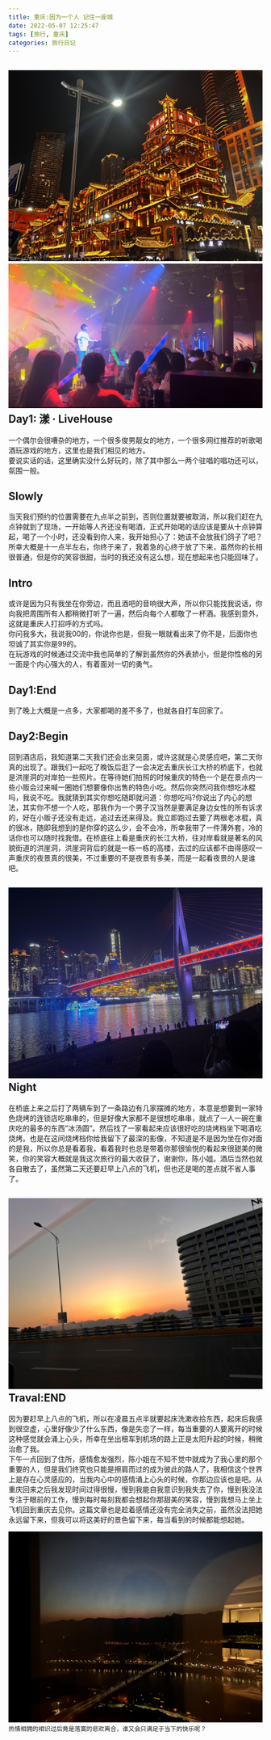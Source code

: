 ```yaml
---
title: 重庆:因为一个人 记住一座城
date: 2022-05-07 12:25:47
tags: [旅行, 重庆]
categories: 旅行日记
---
```

![因为一个人 记住一座城](重庆-因为一个人-记住一座城/tittle.jpg)
![Day1: 漾 · LiveHouse](重庆-因为一个人-记住一座城/livehouse.png)
Day1: 漾 · LiveHouse
------------
一个偶尔会很嘈杂的地方，一个很多俊男靓女的地方，一个很多网红推荐的听歌喝酒玩游戏的地方，这里也是我们相见的地方。  
要说实话的话，这里确实没什么好玩的，除了其中那么一两个驻唱的唱功还可以，氛围一般。

Slowly
--------
当天我们预约的位置需要在九点半之前到，否则位置就要被取消，所以我们赶在九点钟就到了现场，一开始等人齐还没有喝酒，正式开始喝的话应该是要从十点钟算起，喝了一个小时，还没看到你人来，我开始担心了：她该不会放我们鸽子了吧？所幸大概是十一点半左右，你终于来了，我着急的心终于放了下来，虽然你的长相很普通，但是你的笑容很甜，当时的我还没有这么想，现在想起来也只能回味了。

Intro
------------
或许是因为只有我坐在你旁边，而且酒吧的音响很大声，所以你只能找我说话，你向我把周围所有人都稍微打听了一遍，然后向每个人都敬了一杯酒。我感到意外，这就是重庆人打招呼的方式吗。  
你问我多大，我说我00的，你说你也是，但我一眼就看出来了你不是，后面你也坦诚了其实你是99的。  
在玩游戏的时候通过交流中我也简单的了解到虽然你的外表娇小，但是你性格的另一面是个内心强大的人，有着面对一切的勇气。

Day1:End
--------
到了晚上大概是一点多，大家都喝的差不多了，也就各自打车回家了。

Day2:Begin
----------
回到酒店后，我知道第二天我们还会出来见面，或许这就是心灵感应吧，第二天你真的出现了。跟我们一起吃了晚饭后逛了一会决定去重庆长江大桥的桥底下，也就是洪崖洞的对岸拍一些照片。在等待她们拍照的时候重庆的特色一个是在景点内一些小贩会过来喊一圈她们想要像你出售的特色小吃。然后你突然问我你想吃冰棍吗，我说不吃。我就猜到其实你想吃随即就问道：你想吃吗?你说出了内心的想法，其实你不想一个人吃，那我作为一个男子汉当然是要满足身边女性的所有诉求的，好在小贩子还没有走远，追过去还来得及。我立即跑过去要了两根老冰棍，真的很冰，随即我想到的是你穿的这么少，会不会冷，所幸我带了一件薄外套，冷的话你也可以随时找我借。在桥底往上看是重庆的长江大桥，往对岸看就是著名的风貌街道的洪崖洞，洪崖洞背后的就是一栋一栋的高楼，去过的应该都不由得感叹一声重庆的夜景真的很美，不过重要的不是夜景有多美，而是一起看夜景的人是谁吧。

![Night](重庆-因为一个人-记住一座城/night.jpg)
Night
----------
在桥底上来之后打了两辆车到了一条路边有几家摆摊的地方，本意是想要到一家特色烧烤的连锁店吃串串的，但是好像大家都不是很想吃串串，就点了一人一碗在重庆吃的最多的东西”冰汤圆”。然后找了一家看起来应该很好吃的烧烤档坐下喝酒吃烧烤。也是在这间烧烤档你给我留下了最深的影像，不知道是不是因为坐在你对面的是我，所以你总是看着我，看着我时也总是带着你那很愉悦的看起来很甜美的微笑，你的笑容大概就是我这次旅行的最大收获了，谢谢你，陈小姐。酒后当然也就各自散去了，虽然第二天还要赶早上八点的飞机，但也还是喝的差点就不省人事了。

![sunraise](重庆-因为一个人-记住一座城/sunraise.jpg)
Traval:END
----------
因为要赶早上八点的飞机，所以在凌晨五点半就要起床洗漱收拾东西，起床后我感到很空虚，心里好像少了什么东西，像是失恋了一样，每当重要的人要离开的时候这种感觉就会涌上心头，所幸在坐出租车到机场的路上正是太阳升起的时候，稍微治愈了我。  
下午一点回到了住所，感情愈发强烈，陈小姐在不知不觉中就成为了我心里的那个重要的人，但是我们终究也只能是擦肩而过的成为彼此的路人了，我相信这个世界上是存在心灵感应的，当我内心中的感情涌上心头的时候，你那边应该也是吧。从重庆回来之后我发现时间过得很慢，慢到我能自我意识到我失去了你，慢到我没法专注于眼前的工作，慢到每时每刻我都会想起你那甜美的笑容，慢到我想马上坐上飞机回到重庆去见你。这篇文章也是趁着感情还没有完全消失之前，虽然没法把她永远留下来，但我可以将这美好的景色留下来，每当看到的时候都能想起她。  

![end](重庆-因为一个人-记住一座城/end.jpg)
`热情相拥的相识过后竟是落寞的悲欢离合，谁又会只满足于当下的快乐呢？`

